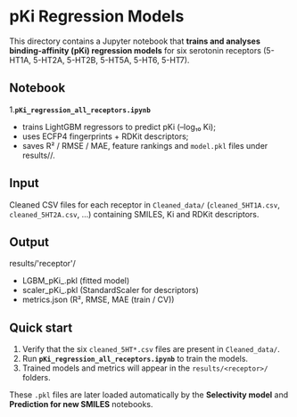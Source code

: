 pKi Regression Models 
==========================================

This directory contains a Jupyter notebook that **trains and analyses
binding-affinity (pKi) regression models** for six serotonin receptors
(5-HT1A, 5-HT2A, 5-HT2B, 5-HT5A, 5-HT6, 5-HT7).

Notebook
--------

1.**`pKi_regression_all_receptors.ipynb`**
* trains LightGBM regressors to predict pKi (–log₁₀ Ki);  
* uses ECFP4 fingerprints + RDKit descriptors;  
* saves R² / RMSE / MAE, feature rankings and
`model.pkl` files under results/<receptor>/.

Input
-----

Cleaned CSV files for each receptor in `Cleaned_data/`
(`cleaned_5HT1A.csv`, `cleaned_5HT2A.csv`, …) containing SMILES, Ki and
RDKit descriptors.

Output
------
results/'receptor'/
- LGBM_pKi_<receptor>.pkl       (fitted model)
- scaler_pKi_<receptor>.pkl     (StandardScaler for descriptors)
- metrics.json                  (R², RMSE, MAE (train / CV))


Quick start
-----------

1. Verify that the six `cleaned_5HT*.csv` files are present in `Cleaned_data/`.  
2. Run **`pKi_regression_all_receptors.ipynb`** to train the models.  
3. Trained models and metrics will appear in the `results/<receptor>/`
   folders.
   
These `.pkl` files are later loaded automatically by the **Selectivity model**
and **Prediction for new SMILES** notebooks.
